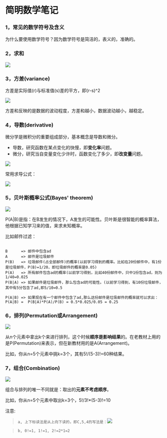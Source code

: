 简明数学笔记
=======

### 1，常见的数学符号及含义

为什么要使用数学符号？因为数学符号是简洁的，表义的，准确的。

### 2，求和

![](http://mathurl.com/cp94ah3.png)

### 3，方差(variance)

方差是实际值(r)与标准值(s)差的平方，即(r-s)^2

![](http://mathurl.com/8a5k6s3.png)

方差和反映的是数据的波动程度，方差和越小，数据波动越小，越稳定。

### 4，导数(derivative)

微分学是微积分的重要组成部分，基本概念是导数和微分。

* 导数，研究函数在某点变化的快慢，即**变化率**问题。
* 微分，研究当自变量变化少许时，函数变化了多少，即**改变量**问题。

![](http://mathurl.com/cpezv84.png)

常用求导公式：

![](http://mathurl.com/cmk2bnm.png)

### 5，贝叶斯概率公式(Bayes' theorem)

![](http://upload.wikimedia.org/wikipedia/zh/math/4/6/b/46b680c10ac90b0782843f4bbd0b4a95.png)

P(A|B)是指：在B发生的情况下，A发生的可能性。贝叶斯是很智能的概率算法，他根据已知学习来的值，来求未知概率。

比如邮件过滤：

```text

B      => 邮件中包含ad
A      => 邮件是垃圾邮件
P(B)   => 垃圾邮件(占全部邮件)的概率(以前学习得到的概率。比如在20份邮件中，有1份是垃圾邮件，P(B)=1/20，即垃圾邮件的概率是0.05)
P(A)   => 所有邮件包含ad的概率(以前学习得到，比如40份邮件中，只中1份包含ad，则为1/40=0.025
P(B|A) => 如果邮件是垃圾邮件，那么包含ad的可能性。(以前学习得到，有10份垃圾邮件，其中有5分包含了ad,即5/10=0.5

P(A|B) => 如果现在有一个邮件中包含了ad,那么这份邮件是垃圾邮件的概率就可以求出：
P(A|B) =  P(B|A)*P(A)/P(B) = 0.5*0.025/0.05 = 0.25
```

### 6，排列(Permutation或Arrangement)

![](http://mathurl.com/76wfpbo.png)

从n个元素中拿出k个来进行排列，这个时候**顺序是影响结果**的。在老教材上用的是P(Permutation)来表示，但在新教材用的是A(Arrangement)。

比如，你从n=5个元素中挑k=3个，其有5!/(5-3)!=60种结果。

### 7，组合(Combination)

![](http://upload.wikimedia.org/wikipedia/zh/math/e/1/4/e1472dc008104e009edd86999b26c9b3.png)

组合与排列的唯一不同就是：取出的**元素不考虑顺序**。

比如，你从n=5个元素中取出k=3个，5!/3!*(5-3)!=10

注意:

> `a, 上下标读法是从上向下读的，即C,5,4的写法是：`![](http://mathurl.com/7c4mb5r.png)

> `b, 0!=1, 1!=1, 2!=2*1=2`

